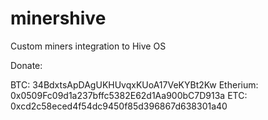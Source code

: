 # minershive
Custom miners integration to Hive OS

Donate:

BTC: 34BdxtsApDAgUKHUvqxKUoA17VeKYBt2Kw
Etherium: 0x0509Fc09d1a237bffc5382E62d1Aa900bC7D913a
ETC: 0xcd2c58eced4f54dc9450f85d396867d638301a40
